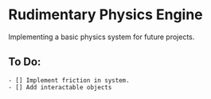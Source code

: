 # Rudimentary Physics Engine

Implementing a basic physics system for future projects.

## To Do:
    - [] Implement friction in system.
    - [] Add interactable objects
    